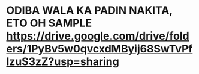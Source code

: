 # ODIBA WALA KA PADIN NAKITA, ETO OH SAMPLE https://drive.google.com/drive/folders/1PyBv5w0qvcxdMByij68SwTvPflzuS3zZ?usp=sharing
